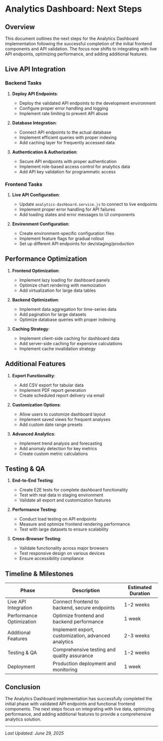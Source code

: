 # Analytics Dashboard: Next Steps

## Overview
This document outlines the next steps for the Analytics Dashboard implementation following the successful completion of the initial frontend components and API validation. The focus now shifts to integrating with live API endpoints, optimizing performance, and adding additional features.

## Live API Integration

### Backend Tasks
1. **Deploy API Endpoints**:
   - Deploy the validated API endpoints to the development environment
   - Configure proper error handling and logging
   - Implement rate limiting to prevent API abuse

2. **Database Integration**:
   - Connect API endpoints to the actual database
   - Implement efficient queries with proper indexing
   - Add caching layer for frequently accessed data

3. **Authentication & Authorization**:
   - Secure API endpoints with proper authentication
   - Implement role-based access control for analytics data
   - Add API key validation for programmatic access

### Frontend Tasks
1. **Live API Configuration**:
   - Update `analytics-dashboard.service.js` to connect to live endpoints
   - Implement proper error handling for API failures
   - Add loading states and error messages to UI components

2. **Environment Configuration**:
   - Create environment-specific configuration files
   - Implement feature flags for gradual rollout
   - Set up different API endpoints for dev/staging/production

## Performance Optimization

1. **Frontend Optimization**:
   - Implement lazy loading for dashboard panels
   - Optimize chart rendering with memoization
   - Add virtualization for large data tables

2. **Backend Optimization**:
   - Implement data aggregation for time-series data
   - Add pagination for large datasets
   - Optimize database queries with proper indexing

3. **Caching Strategy**:
   - Implement client-side caching for dashboard data
   - Add server-side caching for expensive calculations
   - Implement cache invalidation strategy

## Additional Features

1. **Export Functionality**:
   - Add CSV export for tabular data
   - Implement PDF report generation
   - Create scheduled report delivery via email

2. **Customization Options**:
   - Allow users to customize dashboard layout
   - Implement saved views for frequent analyses
   - Add custom date range presets

3. **Advanced Analytics**:
   - Implement trend analysis and forecasting
   - Add anomaly detection for key metrics
   - Create custom metric calculations

## Testing & QA

1. **End-to-End Testing**:
   - Create E2E tests for complete dashboard functionality
   - Test with real data in staging environment
   - Validate all export and customization features

2. **Performance Testing**:
   - Conduct load testing on API endpoints
   - Measure and optimize frontend rendering performance
   - Test with large datasets to ensure scalability

3. **Cross-Browser Testing**:
   - Validate functionality across major browsers
   - Test responsive design on various devices
   - Ensure accessibility compliance

## Timeline & Milestones

| Phase | Description | Estimated Duration |
|-------|-------------|-------------------|
| Live API Integration | Connect frontend to backend, secure endpoints | 1-2 weeks |
| Performance Optimization | Optimize frontend and backend performance | 1 week |
| Additional Features | Implement export, customization, advanced analytics | 2-3 weeks |
| Testing & QA | Comprehensive testing and quality assurance | 1-2 weeks |
| Deployment | Production deployment and monitoring | 1 week |

## Conclusion

The Analytics Dashboard implementation has successfully completed the initial phase with validated API endpoints and functional frontend components. The next steps focus on integrating with live data, optimizing performance, and adding additional features to provide a comprehensive analytics solution.

---

*Last Updated: June 29, 2025*